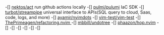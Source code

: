 -[] [nektos/act](https://github.com/nektos/act) run github actions locally
-[] [pulmi/pulumi](https://github.com/pulumi/pulumi) IaC SDK
-[] [turbot/streampipe](https://github.com/turbot/steampipe) universal interface to APIs(SQL query to cloud, Saas, code, logs, and more)
-[] [ayamir/nvimdots](https://github.com/ayamir/nvimdots)
-[] [vim-test/vim-test](https://github.com/vim-test/vim-test)
-[] [ThePrimeagen/refactoring.nvim ](https://github.com/ThePrimeagen/refactoring.nvimj)
-[] [mbbill/undotree](https://github.com/mbbill/undotree)
-[] [phaazon/hop.nvim](https://github.com/phaazon/hop.nvim)
-[] []()
-[] []()
-[] []()
-[] []()
-[] []()
-[] []()
